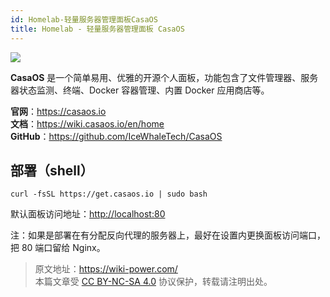 ```yaml
---
id: Homelab-轻量服务器管理面板CasaOS
title: Homelab - 轻量服务器管理面板 CasaOS
---
```


![](https://wiki-media-1253965369.cos.ap-guangzhou.myqcloud.com/img/20230304192541.png)

**CasaOS** 是一个简单易用、优雅的开源个人面板，功能包含了文件管理器、服务器状态监测、终端、Docker 容器管理、内置 Docker 应用商店等。

**官网**：<https://casaos.io>  
**文档**：<https://wiki.casaos.io/en/home>  
**GitHub**：<https://github.com/IceWhaleTech/CasaOS>

## 部署（shell）

```shell
curl -fsSL https://get.casaos.io | sudo bash
```

默认面板访问地址：<http://localhost:80>

注：如果是部署在有分配反向代理的服务器上，最好在设置内更换面板访问端口，把 80 端口留给 Nginx。

> 原文地址：<https://wiki-power.com/>  
> 本篇文章受 [CC BY-NC-SA 4.0](https://creativecommons.org/licenses/by/4.0/deed.zh) 协议保护，转载请注明出处。
